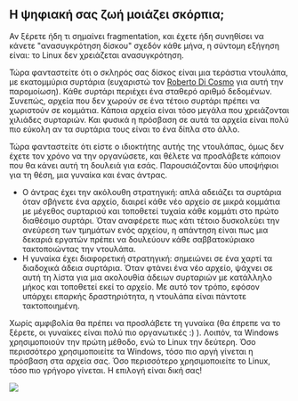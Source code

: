 



<h2>Η ψηφιακή σας ζωή μοιάζει σκόρπια;</h2>

Αν ξέρετε ήδη τι σημαίνει fragmentation, και έχετε ήδη συνηθίσει να 
κάνετε "ανασυγκρότηση δίσκου" σχεδόν κάθε μήνα, η σύντομη εξήγηση είναι:
το Linux δεν χρειάζεται ανασυγκρότηση.

Τώρα φανταστείτε ότι ο σκληρός σας δίσκος είναι μια τεράστια ντουλάπα,
με εκατομμύρια συρτάρια (ευχαριστώ τον <a href="http://www.pps.jussieu.fr/~dicosmo/">
Roberto Di Cosmo</a> για αυτή την παρομοίωση). Κάθε συρτάρι περιέχει ένα
σταθερό αριθμό δεδομένων. Συνεπώς, αρχεία που δεν χωρούν σε ένα τέτοιο
συρτάρι πρέπει να χωριστούν σε κομμάτια. Κάποια αρχεία είναι τόσο μεγάλα
που χρειάζονται χιλιάδες συρταριών. Και φυσικά η πρόσβαση σε αυτά τα
αρχεία είναι πολύ πιο εύκολη αν τα συρτάρια τους είναι το ένα δίπλα στο
άλλο.

Τώρα φανταστείτε ότι είστε ο ιδιοκτήτης αυτής της ντουλάπας, όμως δεν
έχετε τον χρόνο να την οργανώσετε, και θέλετε να προσλάβετε κάποιον που 
θα κάνει αυτή τη δουλειά για εσάς. Παρουσιάζονται δύο υποψήφιοι για τη
θέση, μια γυναίκα και ένας άντρας.

<ul>

<li>Ο άντρας έχει την ακόλουθη στρατηγική: απλά αδειάζει τα συρτάρια
όταν σβήνετε ένα αρχείο, διαιρεί κάθε νέο αρχείο σε μικρά κομμάτια
με μέγεθος συρταριού και τοποθετεί τυχαία κάθε κομμάτι στο πρώτο
διαθέσιμο συρτάρι. Όταν αναφέρετε πως κάτι τέτοιο δυσκολεύει την 
ανεύρεση των τμημάτων ενός αρχείου, η απάντηση είναι πως μια δεκαριά
εργατών πρέπει να δουλεύουν κάθε σαββατοκύριακο τακτοποιώντας την ντουλάπα.</li>

<li>Η γυναίκα έχει διαφορετική στρατηγική: σημειώνει σε ένα χαρτί τα
διαδοχικά άδεια συρτάρια. Όταν φτάνει ένα νέο αρχείο, ψάχνει σε αυτή τη λίστα
για μια ακολουθία άδειων συρταριών με κατάλληλο μήκος και τοποθετεί εκεί
το αρχείο. Με αυτό τον τρόπο, εφόσον υπάρχει επαρκής δραστηριότητα, η
ντουλάπα είναι πάντοτε τακτοποιημένη.</li>

</ul>

Χωρίς αμφιβολία θα πρέπει να προσλάβετε τη γυναίκα (θα έπρεπε να το
ξέρετε, οι γυναίκες είναι πολύ πιο οργανωτικές :) ). Λοιπόν, τα Windows
χρησιμοποιούν την πρώτη μέθοδο, ενώ το Linux την δεύτερη. Όσο περισσότερο
χρησιμοποιείτε τα Windows, τόσο πιο αργή γίνεται η πρόσβαση στα αρχεία σας.
Όσο περισσότερο χρησιμοποιείτε το Linux, τόσο πιο γρήγορο γίνεται. Η επιλογή
είναι δική σας!

<img src="Images/defragment.png" />




